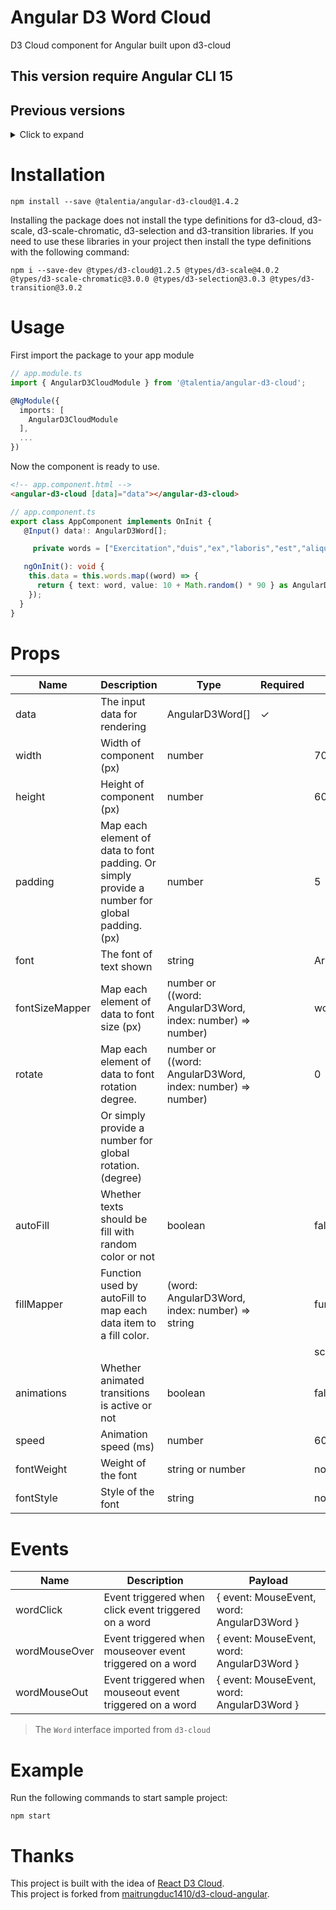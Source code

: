 # Angular D3 Word Cloud
D3 Cloud component for Angular built upon d3-cloud

## This version require Angular CLI 15

## Previous versions

<details>
  <summary>Click to expand</summary>

- [Version 1.3.0](https://github.com/Talentia-Software-OSS/d3-cloud-angular/tree/1.3.x)

</details>

# Installation
```
npm install --save @talentia/angular-d3-cloud@1.4.2
```

Installing the package does not install the type definitions for d3-cloud, d3-scale, d3-scale-chromatic, d3-selection and d3-transition libraries.
If you need to use these libraries in your project then install the type definitions with the following command:

```
npm i --save-dev @types/d3-cloud@1.2.5 @types/d3-scale@4.0.2 @types/d3-scale-chromatic@3.0.0 @types/d3-selection@3.0.3 @types/d3-transition@3.0.2
```

# Usage
First import the package to your app module
```ts
// app.module.ts
import { AngularD3CloudModule } from '@talentia/angular-d3-cloud';

@NgModule({
  imports: [
    AngularD3CloudModule
  ],
  ...
})
```
Now the component is ready to use.

```html
<!-- app.component.html -->
<angular-d3-cloud [data]="data"></angular-d3-cloud>
```
```ts
// app.component.ts
export class AppComponent implements OnInit {
   @Input() data!: AngularD3Word[];

     private words = ["Exercitation","duis","ex","laboris","est","aliqua","Lorem","veniam","ad","Minim","enim","do","exercitation","eiusmod","sunt","qui","Aliqua","velit","in","commodo","anim","Sunt","labore","dolor","non","culpa","proident","laborum","dolore","occaecat","mollit","ea","aute","excepteur","Labore","incididunt","tempor","Nisi","nostrud","deserunt","ipsum","adipisicing","pariatur","magna","Ut","aliquip","et","Pariatur","sint","ut","amet","id","eu","cillum","nulla","esse","elit","consequat","Ea","ullamco","Ad","voluptate","nisi","minim"];

   ngOnInit(): void {
    this.data = this.words.map((word) => {
      return { text: word, value: 10 + Math.random() * 90 } as AngularD3Word;
    });
  } 
}
```
# Props
| Name           | Description                                                                                        | Type                                                            | Required | Default             |
|----------------|----------------------------------------------------------------------------------------------------|-----------------------------------------------------------------|----------|---------------------|
| data           | The input data for rendering                                                                       | AngularD3Word[]                                                 |     ✓    |                     |
| width          | Width of component (px)                                                                            | number                                                          |          | 700                 |
| height         | Height of component (px)                                                                           | number                                                          |          | 600                 |
| padding        | Map each element of data to font padding. Or simply provide a number for global padding. (px)      | number                                                          |          | 5                   |
| font           | The font of text shown                                                                             | string                                                          |          | Arial               |
| fontSizeMapper | Map each element of data to font size (px)                                                         | number or ((word: AngularD3Word, index: number) => number)      |          | word => word.value  |
| rotate         | Map each element of data to font rotation degree.                                                  | number or ((word: AngularD3Word, index: number) => number)      |          | 0                   |
|                | Or simply provide a number for global rotation. (degree)                                           |                                                                 |          |                     |
| autoFill       | Whether texts should be fill with random color or not                                              | boolean                                                         |          | false               |
| fillMapper     | Function used by autoFill to map each data item to a fill color.                                   | (word: AngularD3Word, index: number) => string                  |          | function based on   |
|                |                                                                                                    |                                                                 |          | schemeCategory10    |
| animations     | Whether animated transitions is active or not                                                      | boolean                                                         |          | false               |
| speed          | Animation speed (ms)                                                                               | number                                                          |          | 600                 |
| fontWeight     | Weight of the font                                                                                 | string or number                                                |          | normal              |
| fontStyle      | Style of the font                                                                                  | string                                                          |          | normal              |

# Events
| Name          | Description                                                                                         | Payload                                                         |
|---------------|-----------------------------------------------------------------------------------------------------|-----------------------------------------------------------------|
| wordClick     | Event triggered when click event triggered on a word                                                | { event: MouseEvent, word: AngularD3Word }                      |
| wordMouseOver | Event triggered when mouseover event triggered on a word                                            | { event: MouseEvent, word: AngularD3Word }                      |
| wordMouseOut  | Event triggered when mouseout event triggered on a word                                             | { event: MouseEvent, word: AngularD3Word }                      |

> The `Word` interface imported from `d3-cloud`
# Example
Run the following commands to start sample project:
```
npm start
```
# Thanks
This project is built with the idea of [React D3 Cloud](https://github.com/Yoctol/react-d3-cloud).  
This project is forked from [maitrungduc1410/d3-cloud-angular](https://github.com/maitrungduc1410/d3-cloud-angular).
